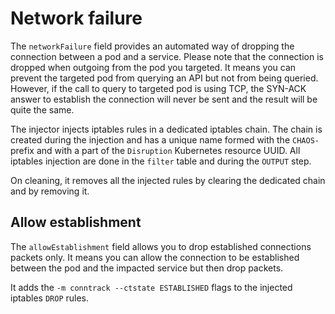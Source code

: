 # Network failure

The `networkFailure` field provides an automated way of dropping the connection between a pod and a service. Please note that the connection is dropped when outgoing from the pod you targeted. It means you can prevent the targeted pod from querying an API but not from being queried. However, if the call to query to targeted pod is using TCP, the SYN-ACK answer to establish the connection will never be sent and the result will be quite the same.

The injector injects iptables rules in a dedicated iptables chain. The chain is created during the injection and has a unique name formed with the `CHAOS-` prefix and with a part of the `Disruption` Kubernetes resource UUID. All iptables injection are done in the `filter` table and during the `OUTPUT` step.

On cleaning, it removes all the injected rules by clearing the dedicated chain and by removing it.

## Allow establishment

The `allowEstablishment` field allows you to drop established connections packets only. It means you can allow the connection to be established between the pod and the impacted service but then drop packets.

It adds the `-m conntrack --ctstate ESTABLISHED` flags to the injected iptables `DROP` rules.
